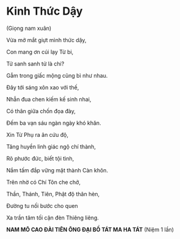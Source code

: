 # Kinh Thức Dậy

(Giọng nam xuân)

Vừa mở mắt giựt mình thức dậy,

Con mang ơn cúi lạy Từ bi,

Tử sanh sanh tử là chi?

Gẫm trong giấc mộng cũng bì như nhau.

Đây tới sáng xôn xao với thế,

Nhẫn đua chen kiếm kế sinh nhai,

Có thân giữa chốn đọa đày,

Đếm ba vạn sáu ngàn ngày khó khăn.

Xin Từ Phụ ra ân cứu độ,

Tăng huyền linh giác ngộ chí thành,

Rõ phước đức, biết tội tình,

Nắm tấm đắp vững mặt thành Càn khôn.

Trên nhờ có Chí Tôn che chở,

Thần, Thánh, Tiên, Phật độ thân hèn,

Đường tu nối bước cho quen

Xa trần tăm tối cận đèn Thiêng liêng.

**NAM MÔ CAO ĐÀI TIÊN ÔNG ĐẠI BỒ TÁT MA HA TÁT** (Niệm 1 lần)